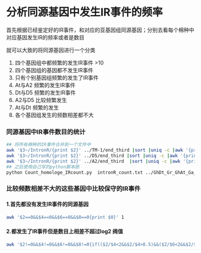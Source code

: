 # 分析同源基因中发生IR事件的频率



首先根据已经鉴定好的IR事件，和对应的亚基因组同源基因；分别去看每个棉种中对应基因发生IR的频率或者是数目

就可以大致的将同源基因进行一个分类

1. 四个基因组中都频繁的发生IR事件 >10
2. 四个基因组的基因都不发生IR事件
3. 只有个别基因组频繁的发生了IR事件
4. At与A2 频繁的发生IR事件
5. Dt与D5 频繁的发生IR事件
6. A2与D5 比较频繁发生
7. At与Dt 频繁的发生
8. 各个基因组发生的频数相差都不大



### 同源基因中IR事件数目的统计

```bash
## 将所有棉种的IR事件合并到一个文件中
awk '$3~/IntronR/{print $2}' ../TM-1/end_third |sort |uniq -c |awk '{print $2"\t"$1}' >intronR_count.txt 
awk '$3~/IntronR/{print $2}' ../D5/end_third |sort |uniq -c |awk '{print $2"\t"$1}' >>intronR_count.txt 
awk '$3~/IntronR/{print $2}' ../A2/end_third  |sort |uniq -c |awk '{print $2"\t"$1}' >>intronR_count.txt
## 之后使用自己写的python脚本跑
python Count_homologe_IRcount.py  intronR_count.txt ../GhDt_Gr_GhAt_Ga_end_noScaffold  1 
```

### 比较频数相差不大的这些基因中比较保守的IR事件

#### 1.首先都没有发生IR事件的同源基因

```bash 
awk '$2==0&&$4==0&&$6==0&&$8==0{print $0}' 1
```

#### 2.都发生了IR事件但是数目上相差不超过log2 阀值

```bash
awk '$2!=0&&$4!=0&&$6!=0&&$8!=0{if(($2/$4<2&&$2/$4>0.5)&&($2/$6<2&&$2/$6>0.5)&&($2/$8<2&&$2/$8>0.5)&&($4/$6<2&&$4/$6>0.5)&&($4/$6<2&&$4/$8>0.5)&&($6/$8<2&&$6/$8>0.5)){print $0}}' 1
```













